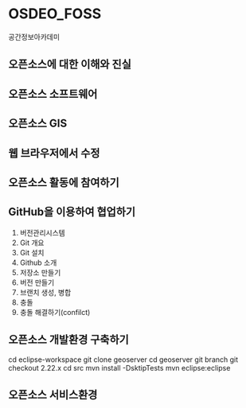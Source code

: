 # OSDEO_FOSS
공간정보아카데미

## 오픈소스에 대한 이해와 진실

## 오픈소스 소프트웨어

## 오픈소스 GIS

## 웹 브라우저에서 수정

## 오픈소스 활동에 참여하기

## GitHub을 이용하여 협업하기
1. 버전관리시스템
2. Git 개요
3. Git 설치
4. Github 소개
5. 저장소 만들기
6. 버전 만들기
7. 브랜치 생성, 병합
8. 충돌
9. 충돌 해결하기(confilct)
## 오픈소스 개발환경 구축하기
cd eclipse-workspace
git clone geoserver
cd geoserver
git branch
git checkout 2.22.x
cd src
mvn install -DsktipTests
mvn eclipse:eclipse


## 오픈소스 서비스환경
